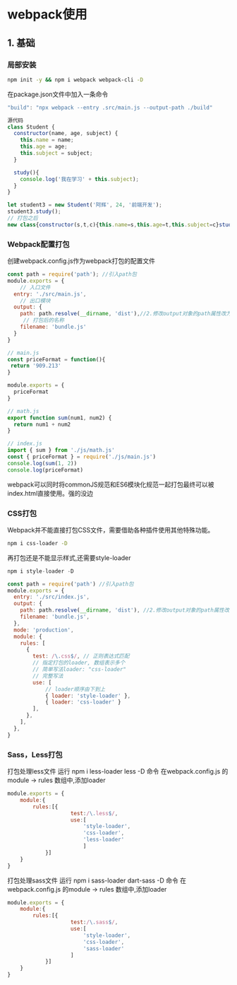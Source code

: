 # webpack使用
## 1. 基础

### 局部安装

```bash
npm init -y && npm i webpack webpack-cli -D
```

在package.json文件中加入一条命令

```javascript
"build": "npx webpack --entry .src/main.js --output-path ./build"
```

```javascript
源代码
class Student {
  constructor(name, age, subject) {
    this.name = name;
    this.age = age;
    this.subject = subject;
  }

  study(){
    console.log('我在学习' + this.subject);
  }
}

let student3 = new Student('阿辉', 24, '前端开发');
student3.study();
// 打包之后
new class{constructor(s,t,c){this.name=s,this.age=t,this.subject=c}study(){console.log("我在学习"+this.subject)}}("阿辉",24,"前端开发").study();
```

### Webpack配置打包

创建webpack.config.js作为webpack打包的配置文件

```javascript
const path = require('path'); //引入path包
module.exports = {
    // 入口文件
  entry: './src/main.js',
    // 出口模块
  output: {
    path: path.resolve(__dirname, 'dist'),//2.修改output对象的path属性改为绝对路径
     // 打包后的名称
    filename: 'bundle.js'
  }
}
```

```javascript
// main.js
const priceFormat = function(){
 return '909.213'
}

module.exports = {
  priceFormat
}

// math.js
export function sum(num1, num2) {
  return num1 + num2
}

// index.js
import { sum } from './js/math.js'
const { priceFormat } = require('./js/main.js')
console.log(sum(1, 2))
console.log(priceFormat)
```

webpack可以同时将commonJS规范和ES6模块化规范一起打包最终可以被index.html直接使用。强的没边

### CSS打包

Webpack并不能直接打包CSS文件，需要借助各种插件使用其他特殊功能。

```bash
npm i css-loader -D
```

再打包还是不能显示样式,还需要style-loader

```javascript
npm i style-loader -D
```

```javascript
const path = require('path') //引入path包
module.exports = {
  entry: './src/index.js',
  output: {
    path: path.resolve(__dirname, 'dist'), //2.修改output对象的path属性改为绝对路径
    filename: 'bundle.js',
  },
  mode: 'production',
  module: {
    rules: [
      {
        test: /\.css$/, // 正则表达式匹配
        // 指定打包的loader, 数组表示多个
        // 简单写法loader: "css-loader"
        // 完整写法
        use: [
            // loader顺序由下到上
            { loader: 'style-loader' },
            { loader: 'css-loader' }
        ],
      },
    ],
  },
}
```

### Sass，Less打包

打包处理less文件
运行 npm i less-loader less -D 命令
在webpack.config.js 的module -> rules 数组中,添加loader

```javascript
module.exports = {
    module:{
        rules:[{
                    test:/\.less$/,
                    use:[
                        'style-loader',
                        'css-loader',
                        'less-loader'
                        ]
            }]
    }
}
```

打包处理sass文件
运行 npm i sass-loader dart-sass -D 命令
在webpack.config.js 的module -> rules 数组中,添加loader

```javascript
module.exports = {
    module:{
        rules:[{
                    test:/\.sass$/,
                    use:[
                        'style-loader',
                        'css-loader',
                        'sass-loader'
                    ]
            }]
    }
}
```

